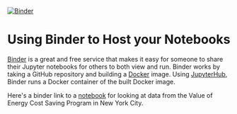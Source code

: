 [![Binder](https://mybinder.org/badge_logo.svg)](https://mybinder.org/v2/gh/thedataincubator/binder-framework/master)

# Using Binder to Host your Notebooks
[Binder](https://mybinder.org) is a great and free service that makes it easy for someone to share their Jupyter notebooks for others to both view and run. Binder works by taking a GitHub repository and building a [Docker](https://www.docker.com) image. Using [JupyterHub](https://jupyterhub.readthedocs.io/en/latest/), Binder runs a Docker container of the built Docker image.

Here's a binder link to a [notebook](https://mybinder.org/v2/gh/dustincombs/binder-framework/master) for looking at data from the Value of Energy Cost Saving Program in New York City.
